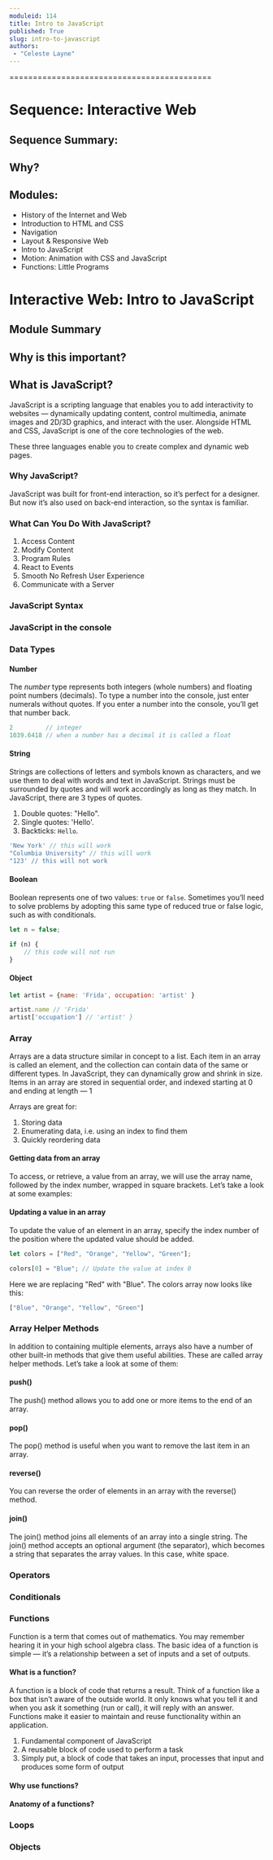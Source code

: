 ```yaml
---
moduleid: 114
title: Intro to JavaScript
published: True
slug: intro-to-javascript
authors:
 - "Celeste Layne"
---
```


===========================================

# Sequence: Interactive Web
## Sequence Summary:
## Why?
## Modules:
* History of the Internet and Web
* Introduction to HTML and CSS
* Navigation
* Layout & Responsive Web
* Intro to JavaScript
* Motion: Animation with CSS and JavaScript
* Functions: Little Programs

# Interactive Web: Intro to JavaScript

## Module Summary

## Why is this important?

## What is JavaScript?
JavaScript is a scripting language that enables you to add interactivity to websites — dynamically updating content, control multimedia, animate images and 2D/3D graphics, and interact with the user. Alongside HTML and CSS, JavaScript is one of the core technologies of the web.

These three languages enable you to create complex and dynamic web pages.

### Why JavaScript?
JavaScript was built for front-end interaction, so it’s perfect for a designer. But now it’s also used on back-end interaction, so the syntax is familiar.

### What Can You Do With JavaScript?
1. Access Content
2. Modify Content
3. Program Rules
4. React to Events
5. Smooth No Refresh User Experience
6. Communicate with a Server

### JavaScript Syntax

### JavaScript in the console

### Data Types

#### Number
The _number_ type represents both integers (whole numbers) and floating point numbers (decimals). To type a number into the console, just enter numerals without quotes. If you enter a number into the console, you’ll get that number back.

```js
2         // integer
1039.6418 // when a number has a decimal it is called a float  
```

#### String
Strings are collections of letters and symbols known as characters, and we use them to deal with words and text in JavaScript. Strings must be surrounded by quotes and will work accordingly as long as they match. In JavaScript, there are 3 types of quotes.

1. Double quotes: "Hello".
2. Single quotes: 'Hello'.
3. Backticks: `Hello`.

```js
'New York' // this will work
"Columbia University" // this will work
"123' // this will not work
```

#### Boolean
Boolean represents one of two values: `true` or `false`. Sometimes you’ll need to solve problems by adopting this same type of reduced true or false logic, such as with conditionals.

```js
let n = false;

if (n) {
	// this code will not run
}
```

#### Object

```js
let artist = {name: 'Frida', occupation: 'artist' }
```

```js
artist.name // 'Frida'
artist['occupation'] // 'artist' }
```


### Array
Arrays are a data structure similar in concept to a list. Each item in an array is called an element, and the collection can contain data of the same or different types. In JavaScript, they can dynamically grow and shrink in size.
Items in an array are stored in sequential order, and indexed starting at 0 and ending at length — 1

Arrays are great for:
1. Storing data
2. Enumerating data, i.e. using an index to find them
3. Quickly reordering data

#### Getting data from an array
To access, or retrieve, a value from an array, we will use the array name, followed by the index number, wrapped in square brackets.
Let’s take a look at some examples:

#### Updating a value in an array
To update the value of an element in an array, specify the index number of the position where the updated value should be added.

```js
let colors = ["Red", "Orange", "Yellow", "Green"];

colors[0] = "Blue"; // Update the value at index 0
```

Here we are replacing "Red" with "Blue". The colors array now looks like this:

```js
["Blue", "Orange", "Yellow", "Green"]
```

### Array Helper Methods
In addition to containing multiple elements, arrays also have a number of other built-in methods that give them useful abilities. These are called array helper methods.
Let’s take a look at some of them:

#### push()
The push() method allows you to add one or more items to the end of an array.

#### pop()
The pop() method is useful when you want to remove the last item in an array.

#### reverse()
You can reverse the order of elements in an array with the reverse() method.

#### join()
The join() method joins all elements of an array into a single string. The join() method accepts an optional argument (the separator), which becomes a string that separates the array values. In this case, white space.

### Operators

### Conditionals


### Functions
Function is a term that comes out of mathematics. You may remember hearing it in your high school algebra class. The basic idea of a function is simple — it’s a relationship between a set of inputs and a set of outputs.

#### What is a function?
A function is a block of code that returns a result. Think of a function like a box that isn’t aware of the outside world. It only knows what you tell it and when you ask it something (run or call), it will reply with an answer. Functions make it easier to maintain and reuse functionality within an application.
1. Fundamental component of JavaScript
2. A reusable block of code used to perform a task
3. Simply put, a block of code that takes an input, processes that input and produces some form of output

#### Why use functions?


#### Anatomy of a functions?

### Loops

### Objects

